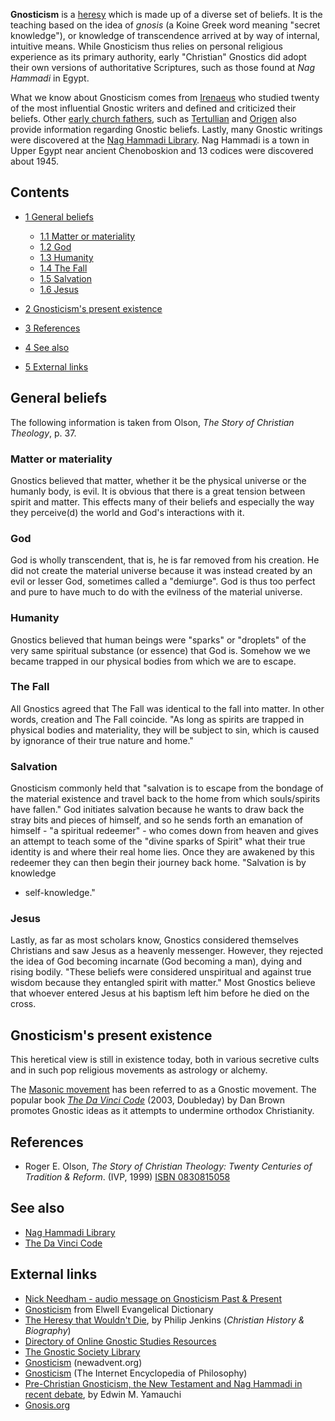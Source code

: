 **Gnosticism** is a [heresy](Heresy "Heresy") which is made up of a
diverse set of beliefs. It is the teaching based on the idea of
*gnosis* (a Koine Greek word meaning "secret knowledge"), or
knowledge of transcendence arrived at by way of internal, intuitive
means. While Gnosticism thus relies on personal religious
experience as its primary authority, early "Christian" Gnostics did
adopt their own versions of authoritative Scriptures, such as those
found at *Nag Hammadi* in Egypt.

What we know about Gnosticism comes from
[Irenaeus](Irenaeus "Irenaeus") who studied twenty of the most
influential Gnostic writers and defined and criticized their
beliefs. Other
[early church fathers](Early_church_fathers "Early church fathers"),
such as [Tertullian](Tertullian "Tertullian") and
[Origen](Origen "Origen") also provide information regarding
Gnostic beliefs. Lastly, many Gnostic writings were discovered at
the
[Nag Hammadi Library](Nag_Hammadi_Library "Nag Hammadi Library").
Nag Hammadi is a town in Upper Egypt near ancient Chenoboskion and
13 codices were discovered about 1945.

## Contents

-   [1 General beliefs](#General_beliefs)
    -   [1.1 Matter or materiality](#Matter_or_materiality)
    -   [1.2 God](#God)
    -   [1.3 Humanity](#Humanity)
    -   [1.4 The Fall](#The_Fall)
    -   [1.5 Salvation](#Salvation)
    -   [1.6 Jesus](#Jesus)

-   [2 Gnosticism's present existence](#Gnosticism.27s_present_existence)
-   [3 References](#References)
-   [4 See also](#See_also)
-   [5 External links](#External_links)

## General beliefs

The following information is taken from Olson,
*The Story of Christian Theology*, p. 37.

### Matter or materiality

Gnostics believed that matter, whether it be the physical universe
or the humanly body, is evil. It is obvious that there is a great
tension between spirit and matter. This effects many of their
beliefs and especially the way they perceive(d) the world and God's
interactions with it.

### God

God is wholly transcendent, that is, he is far removed from his
creation. He did not create the material universe because it was
instead created by an evil or lesser God, sometimes called a
"demiurge". God is thus too perfect and pure to have much to do
with the evilness of the material universe.

### Humanity

Gnostics believed that human beings were "sparks" or "droplets" of
the very same spiritual substance (or essence) that God is. Somehow
we we became trapped in our physical bodies from which we are to
escape.

### The Fall

All Gnostics agreed that The Fall was identical to the fall into
matter. In other words, creation and The Fall coincide. "As long as
spirits are trapped in physical bodies and materiality, they will
be subject to sin, which is caused by ignorance of their true
nature and home."

### Salvation

Gnosticism commonly held that "salvation is to escape from the
bondage of the material existence and travel back to the home from
which souls/spirits have fallen." God initiates salvation because
he wants to draw back the stray bits and pieces of himself, and so
he sends forth an emanation of himself - "a spiritual redeemer" -
who comes down from heaven and gives an attempt to teach some of
the "divine sparks of Spirit" what their true identity is and where
their real home lies. Once they are awakened by this redeemer they
can then begin their journey back home. "Salvation is by knowledge
- self-knowledge."

### Jesus

Lastly, as far as most scholars know, Gnostics considered
themselves Christians and saw Jesus as a heavenly messenger.
However, they rejected the idea of God becoming incarnate (God
becoming a man), dying and rising bodily. "These beliefs were
considered unspiritual and against true wisdom because they
entangled spirit with matter." Most Gnostics believe that whoever
entered Jesus at his baptism left him before he died on the cross.

## Gnosticism's present existence

This heretical view is still in existence today, both in various
secretive cults and in such pop religious movements as astrology or
alchemy.

The
[Masonic movement](index.php?title=Masonic_movement&action=edit&redlink=1 "Masonic movement (page does not exist)")
has been referred to as a Gnostic movement. The popular book
*[The Da Vinci Code](The_Da_Vinci_Code "The Da Vinci Code")* (2003,
Doubleday) by Dan Brown promotes Gnostic ideas as it attempts to
undermine orthodox Christianity.

## References

-   Roger E. Olson,
    *The Story of Christian Theology: Twenty Centuries of Tradition & Reform*.
    (IVP, 1999)
    [ISBN 0830815058](http://www.theopedia.com/Special:BookSources/0830815058)

## See also

-   [Nag Hammadi Library](Nag_Hammadi_Library "Nag Hammadi Library")
-   [The Da Vinci Code](The_Da_Vinci_Code "The Da Vinci Code")

## External links

-   [Nick Needham - audio message on Gnosticism Past & Present](http://thegospelcoalition.org/resources/a/gnosticism_past_present)
-   [Gnosticism](http://mb-soft.com/believe/txn/gnostici.htm) from
    Elwell Evangelical Dictionary
-   [The Heresy that Wouldn't Die](http://www.christianitytoday.com/ch/2007/004/5.33.html),
    by Philip Jenkins (*Christian History & Biography*)
-   [Directory of Online Gnostic Studies Resources](http://www.academicinfo.net/gnostic.html)
-   [The Gnostic Society Library](http://www.gnosis.org/naghamm/nhlintro.html)
-   [Gnosticism](http://www.newadvent.org/cathen/06592a.htm)
    (newadvent.org)
-   [Gnosticism](http://www.iep.utm.edu/g/gnostic.htm) (The
    Internet Encyclopedia of Philosophy)
-   [Pre-Christian Gnosticism, the New Testament and Nag Hammadi in recent debate](http://www.earlychurch.org.uk/article_gnosticism_yamauchi.html),
    by Edwin M. Yamauchi
-   [Gnosis.org](http://www.gnosis.org/)



